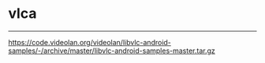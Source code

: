 # vlca
---
https://code.videolan.org/videolan/libvlc-android-samples/-/archive/master/libvlc-android-samples-master.tar.gz
